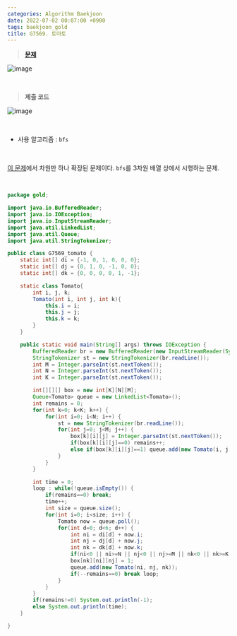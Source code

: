 ```yaml
---
categories: Algorithm Baekjoon
date: 2022-07-02 00:07:00 +0900
tags: baekjoon_gold
title: G7569. 토마토
---
```


> **[문제](https://www.acmicpc.net/problem/7569)**

![image](https://user-images.githubusercontent.com/80896077/176994775-7ab5c7ce-ba5d-42b7-818a-42e621052fc7.png)

<br>

> **제출 코드**

![image](https://user-images.githubusercontent.com/80896077/176994793-87701f68-f417-446d-9149-79ebfde0838c.png)

<br>

- 사용 알고리즘 : `bfs`

<br>

[이 문제](https://www.acmicpc.net/problem/7576)에서 차원만 하나 확장된 문제이다. `bfs`를 3차원 배열 상에서 시행하는 문제.

<br>

```java
package gold;

import java.io.BufferedReader;
import java.io.IOException;
import java.io.InputStreamReader;
import java.util.LinkedList;
import java.util.Queue;
import java.util.StringTokenizer;

public class G7569_tomato {
	static int[] di = {-1, 0, 1, 0, 0, 0};
	static int[] dj = {0, 1, 0, -1, 0, 0};
	static int[] dk = {0, 0, 0, 0, 1, -1};

	static class Tomato{
		int i, j, k;
		Tomato(int i, int j, int k){
			this.i = i;
			this.j = j;
			this.k = k;
		}
	}

	public static void main(String[] args) throws IOException {
		BufferedReader br = new BufferedReader(new InputStreamReader(System.in));
		StringTokenizer st = new StringTokenizer(br.readLine());
		int M = Integer.parseInt(st.nextToken());
		int N = Integer.parseInt(st.nextToken());
		int K = Integer.parseInt(st.nextToken());

		int[][][] box = new int[K][N][M];
		Queue<Tomato> queue = new LinkedList<Tomato>();
		int remains = 0;
		for(int k=0; k<K; k++) {
			for(int i=0; i<N; i++) {
				st = new StringTokenizer(br.readLine());
				for(int j=0; j<M; j++) {
					box[k][i][j] = Integer.parseInt(st.nextToken());
					if(box[k][i][j]==0) remains++;
					else if(box[k][i][j]==1) queue.add(new Tomato(i, j, k));
				}
			}
		}

		int time = 0;
		loop : while(!queue.isEmpty()) {
			if(remains==0) break;
			time++;
			int size = queue.size();
			for(int i=0; i<size; i++) {
				Tomato now = queue.poll();
				for(int d=0; d<6; d++) {
					int ni = di[d] + now.i;
					int nj = dj[d] + now.j;
					int nk = dk[d] + now.k;
					if(ni<0 || ni>=N || nj<0 || nj>=M || nk<0 || nk>=K || box[nk][ni][nj]!=0) continue;
					box[nk][ni][nj] = 1;
					queue.add(new Tomato(ni, nj, nk));
					if(--remains==0) break loop;
				}
			}
		}
		if(remains!=0) System.out.println(-1);
		else System.out.println(time);
	}

}
```
